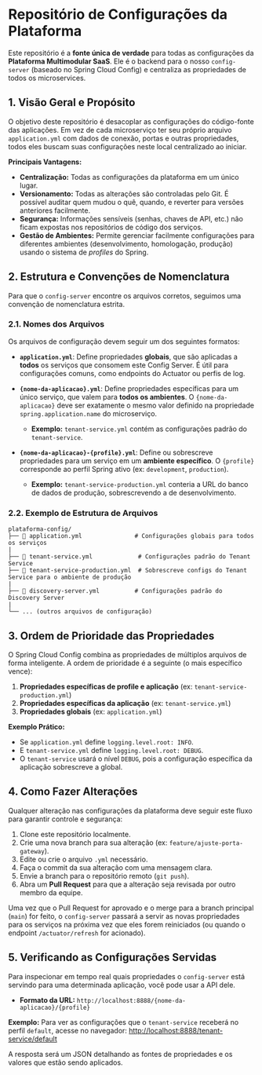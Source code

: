 # Repositório de Configurações da Plataforma

Este repositório é a **fonte única de verdade** para todas as configurações da **Plataforma Multimodular SaaS**. Ele é o backend para o nosso `config-server` (baseado no Spring Cloud Config) e centraliza as propriedades de todos os microservices.

## 1\. Visão Geral e Propósito

O objetivo deste repositório é desacoplar as configurações do código-fonte das aplicações. Em vez de cada microserviço ter seu próprio arquivo `application.yml` com dados de conexão, portas e outras propriedades, todos eles buscam suas configurações neste local centralizado ao iniciar.

**Principais Vantagens:**

  * **Centralização:** Todas as configurações da plataforma em um único lugar.
  * **Versionamento:** Todas as alterações são controladas pelo Git. É possível auditar quem mudou o quê, quando, e reverter para versões anteriores facilmente.
  * **Segurança:** Informações sensíveis (senhas, chaves de API, etc.) não ficam expostas nos repositórios de código dos serviços.
  * **Gestão de Ambientes:** Permite gerenciar facilmente configurações para diferentes ambientes (desenvolvimento, homologação, produção) usando o sistema de *profiles* do Spring.

## 2\. Estrutura e Convenções de Nomenclatura

Para que o `config-server` encontre os arquivos corretos, seguimos uma convenção de nomenclatura estrita.

### 2.1. Nomes dos Arquivos

Os arquivos de configuração devem seguir um dos seguintes formatos:

  * **`application.yml`**: Define propriedades **globais**, que são aplicadas a **todos** os serviços que consomem este Config Server. É útil para configurações comuns, como endpoints do Actuator ou perfis de log.

  * **`{nome-da-aplicacao}.yml`**: Define propriedades específicas para um único serviço, que valem para **todos os ambientes**. O `{nome-da-aplicacao}` deve ser exatamente o mesmo valor definido na propriedade `spring.application.name` do microserviço.

      * **Exemplo:** `tenant-service.yml` contém as configurações padrão do `tenant-service`.

  * **`{nome-da-aplicacao}-{profile}.yml`**: Define ou sobrescreve propriedades para um serviço em um **ambiente específico**. O `{profile}` corresponde ao perfil Spring ativo (ex: `development`, `production`).

      * **Exemplo:** `tenant-service-production.yml` conteria a URL do banco de dados de produção, sobrescrevendo a de desenvolvimento.

### 2.2. Exemplo de Estrutura de Arquivos

```
plataforma-config/
├── 📄 application.yml               # Configurações globais para todos os serviços
|
├── 📄 tenant-service.yml             # Configurações padrão do Tenant Service
├── 📄 tenant-service-production.yml  # Sobrescreve configs do Tenant Service para o ambiente de produção
|
├── 📄 discovery-server.yml          # Configurações padrão do Discovery Server
|
└── ... (outros arquivos de configuração)
```

## 3\. Ordem de Prioridade das Propriedades

O Spring Cloud Config combina as propriedades de múltiplos arquivos de forma inteligente. A ordem de prioridade é a seguinte (o mais específico vence):

1.  **Propriedades específicas de profile e aplicação** (ex: `tenant-service-production.yml`)
2.  **Propriedades específicas da aplicação** (ex: `tenant-service.yml`)
3.  **Propriedades globais** (ex: `application.yml`)

**Exemplo Prático:**

  * Se `application.yml` define `logging.level.root: INFO`.
  * E `tenant-service.yml` define `logging.level.root: DEBUG`.
  * O `tenant-service` usará o nível `DEBUG`, pois a configuração específica da aplicação sobrescreve a global.

## 4\. Como Fazer Alterações

Qualquer alteração nas configurações da plataforma deve seguir este fluxo para garantir controle e segurança:

1.  Clone este repositório localmente.
2.  Crie uma nova branch para sua alteração (ex: `feature/ajuste-porta-gateway`).
3.  Edite ou crie o arquivo `.yml` necessário.
4.  Faça o commit da sua alteração com uma mensagem clara.
5.  Envie a branch para o repositório remoto (`git push`).
6.  Abra um **Pull Request** para que a alteração seja revisada por outro membro da equipe.

Uma vez que o Pull Request for aprovado e o merge para a branch principal (`main`) for feito, o `config-server` passará a servir as novas propriedades para os serviços na próxima vez que eles forem reiniciados (ou quando o endpoint `/actuator/refresh` for acionado).

## 5\. Verificando as Configurações Servidas

Para inspecionar em tempo real quais propriedades o `config-server` está servindo para uma determinada aplicação, você pode usar a API dele.

  * **Formato da URL:** `http://localhost:8888/{nome-da-aplicacao}/{profile}`

**Exemplo:**
Para ver as configurações que o `tenant-service` receberá no perfil `default`, acesse no navegador:
[http://localhost:8888/tenant-service/default](https://www.google.com/search?q=http://localhost:8888/tenant-service/default)

A resposta será um JSON detalhando as fontes de propriedades e os valores que estão sendo aplicados.